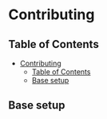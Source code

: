 # Contributing

## Table of Contents

- [Contributing](#contributing)
  - [Table of Contents](#table-of-contents)
  - [Base setup](#base-setup)

## Base setup
